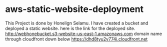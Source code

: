 # aws-static-website-deployment
This Project is done by Honelign Selamu.
I have created a bucket and deployed a static website.
here is the link for the deployed site.
http://webhonebucket.s3-website-us-east-1.amazonaws.com
domain name through cloudfront down below
https://dhd8tyu2v774i.cloudfront.net
